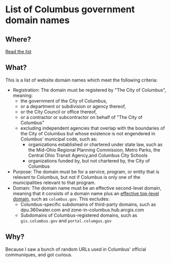 # List of Columbus government domain names

## Where?

[Read the list](./domains.csv)

## What?

This is a list of website domain names which meet the following criteria:

- Registration: The domain must be registered by "The City of Columbus", meaning:
	- the government of the City of Columbus,
	- or a department or subdivision or agency thereof,
	- or the City Council or office thereof,
	- or a contractor or subcontractor on behalf of "The City of Columbus"
	- excluding independent agencies that overlap with the boundaries of the City of Columbus but whose existence is not engendered in Columbus' municipal code, such as:
		- organizations established or chartered under state law, such as the Mid-Ohio Regional Planning Commission, Metro Parks, the Central Ohio Transit Agency,and Columbus City Schools
		- organizations funded by, but not chartered by, the City of Columbus
- Purpose: The domain must be for a service, program, or entity that is relevant to Columbus, but not if Columbus is only one of the municipalities relevant to that program.
- Domain: The domain name must be an effective second-level domain, meaning that it consists of a domain name plus an [effective top-level domain](https://en.wikipedia.org/wiki/Public_Suffix_List), such as `columbus.gov`. This excludes:
	- Columbus-specific subdomains of third-party domains, such as dpu.360water.com and zone-in-columbus.hub.arcgis.com
	- Subdomains of Columbus-registered domains, such as `gis.columbus.gov` and `portal.columgus.gov`

## Why?

Because I saw a bunch of random URLs used in Columbus' official communiques, and got curious.
